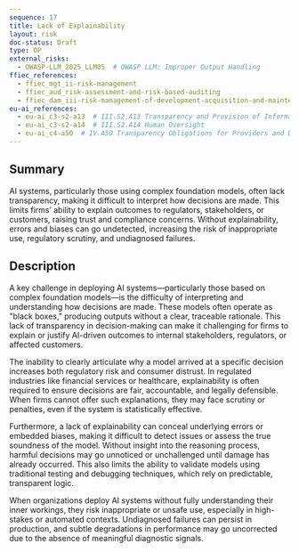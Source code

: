 ```yaml
---
sequence: 17
title: Lack of Explainability
layout: risk
doc-status: Draft
type: OP
external_risks:
  - OWASP-LLM_2025_LLM05  # OWASP LLM: Improper Output Handling
ffiec_references:
  - ffiec_mgt_ii-risk-management
  - ffiec_aud_risk-assessment-and-risk-based-auditing
  - ffiec_dam_iii-risk-management-of-development-acquisition-and-maintenance
eu-ai_references:
  - eu-ai_c3-s2-a13  # III.S2.A13 Transparency and Provision of Information to Deployers
  - eu-ai_c3-s2-a14  # III.S2.A14 Human Oversight
  - eu-ai_c4-a50  # IV.A50 Transparency Obligations for Providers and Deployers of Certain AI Systems
---
```


## Summary

AI systems, particularly those using complex foundation models, often lack transparency, making it difficult to interpret how decisions are made. This limits firms’ ability to explain outcomes to regulators, stakeholders, or customers, raising trust and compliance concerns. Without explainability, errors and biases can go undetected, increasing the risk of inappropriate use, regulatory scrutiny, and undiagnosed failures.

## Description

A key challenge in deploying AI systems—particularly those based on complex foundation models—is the difficulty of interpreting and understanding how decisions are made. These models often operate as "black boxes," producing outputs without a clear, traceable rationale. This lack of transparency in decision-making can make it challenging for firms to explain or justify AI-driven outcomes to internal stakeholders, regulators, or affected customers.

The inability to clearly articulate why a model arrived at a specific decision increases both regulatory risk and consumer distrust. In regulated industries like financial services or healthcare, explainability is often required to ensure decisions are fair, accountable, and legally defensible. When firms cannot offer such explanations, they may face scrutiny or penalties, even if the system is statistically effective.

Furthermore, a lack of explainability can conceal underlying errors or embedded biases, making it difficult to detect issues or assess the true soundness of the model. Without insight into the reasoning process, harmful decisions may go unnoticed or unchallenged until damage has already occurred. This also limits the ability to validate models using traditional testing and debugging techniques, which rely on predictable, transparent logic.

When organizations deploy AI systems without fully understanding their inner workings, they risk inappropriate or unsafe use, especially in high-stakes or automated contexts. Undiagnosed failures can persist in production, and subtle degradations in performance may go uncorrected due to the absence of meaningful diagnostic signals.


